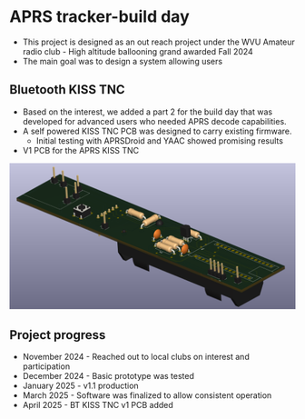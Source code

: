 # APRS tracker-build day

- This project is designed as an out reach project under the WVU Amateur radio club - High altitude ballooning grand awarded Fall 2024
- The main goal was to design a system allowing users 


## Bluetooth KISS TNC

- Based on the interest, we added a part 2 for the build day that was developed for advanced users who needed APRS decode capabilities.
- A self powered KISS TNC PCB was designed to carry existing firmware.
	- Initial testing with APRSDroid and YAAC showed promising results
- V1 PCB for the APRS KISS TNC 

![300](res/Pasted%20image%2020250407184240.png)

## Project progress

- November 2024 - Reached out to local clubs on interest and participation
- December 2024 - Basic prototype was tested 
- January 2025 - v1.1 production 
- March 2025 - Software was finalized to allow consistent operation 
- April 2025 - BT KISS TNC v1 PCB added 